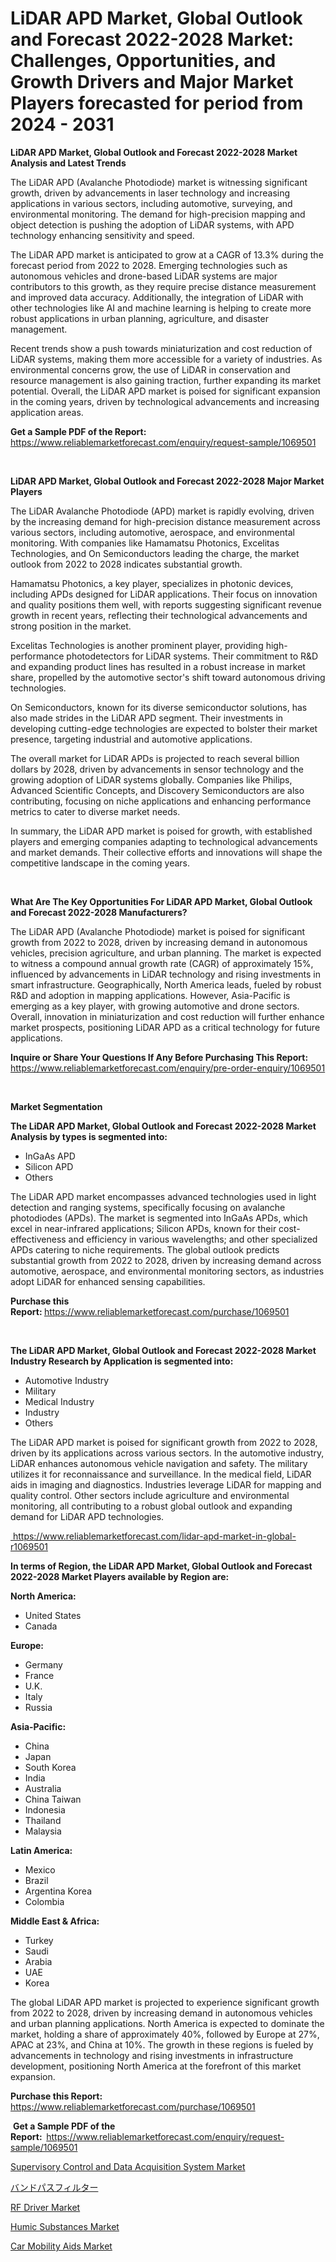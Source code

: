 <p><h1>LiDAR APD Market, Global Outlook and Forecast 2022-2028 Market: Challenges, Opportunities, and Growth Drivers and Major Market Players forecasted for period from 2024 - 2031</h1></p><p><strong>LiDAR APD Market, Global Outlook and Forecast 2022-2028 Market Analysis and Latest Trends</strong></p>
<p><p>The LiDAR APD (Avalanche Photodiode) market is witnessing significant growth, driven by advancements in laser technology and increasing applications in various sectors, including automotive, surveying, and environmental monitoring. The demand for high-precision mapping and object detection is pushing the adoption of LiDAR systems, with APD technology enhancing sensitivity and speed. </p><p>The LiDAR APD market is anticipated to grow at a CAGR of 13.3% during the forecast period from 2022 to 2028. Emerging technologies such as autonomous vehicles and drone-based LiDAR systems are major contributors to this growth, as they require precise distance measurement and improved data accuracy. Additionally, the integration of LiDAR with other technologies like AI and machine learning is helping to create more robust applications in urban planning, agriculture, and disaster management.</p><p>Recent trends show a push towards miniaturization and cost reduction of LiDAR systems, making them more accessible for a variety of industries. As environmental concerns grow, the use of LiDAR in conservation and resource management is also gaining traction, further expanding its market potential. Overall, the LiDAR APD market is poised for significant expansion in the coming years, driven by technological advancements and increasing application areas.</p></p>
<p><strong>Get a Sample PDF of the Report:&nbsp;</strong> <a href="https://www.reliablemarketforecast.com/enquiry/request-sample/1069501">https://www.reliablemarketforecast.com/enquiry/request-sample/1069501</a></p>
<p>&nbsp;</p>
<p><strong>LiDAR APD Market, Global Outlook and Forecast 2022-2028 Major Market Players</strong></p>
<p><p>The LiDAR Avalanche Photodiode (APD) market is rapidly evolving, driven by the increasing demand for high-precision distance measurement across various sectors, including automotive, aerospace, and environmental monitoring. With companies like Hamamatsu Photonics, Excelitas Technologies, and On Semiconductors leading the charge, the market outlook from 2022 to 2028 indicates substantial growth.</p><p>Hamamatsu Photonics, a key player, specializes in photonic devices, including APDs designed for LiDAR applications. Their focus on innovation and quality positions them well, with reports suggesting significant revenue growth in recent years, reflecting their technological advancements and strong position in the market.</p><p>Excelitas Technologies is another prominent player, providing high-performance photodetectors for LiDAR systems. Their commitment to R&D and expanding product lines has resulted in a robust increase in market share, propelled by the automotive sector's shift toward autonomous driving technologies.</p><p>On Semiconductors, known for its diverse semiconductor solutions, has also made strides in the LiDAR APD segment. Their investments in developing cutting-edge technologies are expected to bolster their market presence, targeting industrial and automotive applications.</p><p>The overall market for LiDAR APDs is projected to reach several billion dollars by 2028, driven by advancements in sensor technology and the growing adoption of LiDAR systems globally. Companies like Philips, Advanced Scientific Concepts, and Discovery Semiconductors are also contributing, focusing on niche applications and enhancing performance metrics to cater to diverse market needs.</p><p>In summary, the LiDAR APD market is poised for growth, with established players and emerging companies adapting to technological advancements and market demands. Their collective efforts and innovations will shape the competitive landscape in the coming years.</p></p>
<p>&nbsp;</p>
<p><strong>What Are The Key Opportunities For LiDAR APD Market, Global Outlook and Forecast 2022-2028 Manufacturers?</strong></p>
<p><p>The LiDAR APD (Avalanche Photodiode) market is poised for significant growth from 2022 to 2028, driven by increasing demand in autonomous vehicles, precision agriculture, and urban planning. The market is expected to witness a compound annual growth rate (CAGR) of approximately 15%, influenced by advancements in LiDAR technology and rising investments in smart infrastructure. Geographically, North America leads, fueled by robust R&D and adoption in mapping applications. However, Asia-Pacific is emerging as a key player, with growing automotive and drone sectors. Overall, innovation in miniaturization and cost reduction will further enhance market prospects, positioning LiDAR APD as a critical technology for future applications.</p></p>
<p><strong>Inquire or Share Your Questions If Any Before Purchasing This Report:</strong> <a href="https://www.reliablemarketforecast.com/enquiry/pre-order-enquiry/1069501">https://www.reliablemarketforecast.com/enquiry/pre-order-enquiry/1069501</a></p>
<p>&nbsp;</p>
<p><strong>Market Segmentation</strong></p>
<p><strong>The LiDAR APD Market, Global Outlook and Forecast 2022-2028 Market Analysis by types is segmented into:</strong></p>
<p><ul><li>InGaAs APD</li><li>Silicon APD</li><li>Others</li></ul></p>
<p><p>The LiDAR APD market encompasses advanced technologies used in light detection and ranging systems, specifically focusing on avalanche photodiodes (APDs). The market is segmented into InGaAs APDs, which excel in near-infrared applications; Silicon APDs, known for their cost-effectiveness and efficiency in various wavelengths; and other specialized APDs catering to niche requirements. The global outlook predicts substantial growth from 2022 to 2028, driven by increasing demand across automotive, aerospace, and environmental monitoring sectors, as industries adopt LiDAR for enhanced sensing capabilities.</p></p>
<p><strong>Purchase this Report:&nbsp;</strong><a href="https://www.reliablemarketforecast.com/purchase/1069501">https://www.reliablemarketforecast.com/purchase/1069501</a></p>
<p>&nbsp;</p>
<p><strong>The LiDAR APD Market, Global Outlook and Forecast 2022-2028 Market Industry Research by Application is segmented into:</strong></p>
<p><ul><li>Automotive Industry</li><li>Military</li><li>Medical Industry</li><li>Industry</li><li>Others</li></ul></p>
<p><p>The LiDAR APD market is poised for significant growth from 2022 to 2028, driven by its applications across various sectors. In the automotive industry, LiDAR enhances autonomous vehicle navigation and safety. The military utilizes it for reconnaissance and surveillance. In the medical field, LiDAR aids in imaging and diagnostics. Industries leverage LiDAR for mapping and quality control. Other sectors include agriculture and environmental monitoring, all contributing to a robust global outlook and expanding demand for LiDAR APD technologies.</p></p>
<p><a href="https://www.reliablemarketforecast.com/lidar-apd-market-in-global-r1069501">&nbsp;https://www.reliablemarketforecast.com/lidar-apd-market-in-global-r1069501</a></p>
<p><strong>In terms of Region, the LiDAR APD Market, Global Outlook and Forecast 2022-2028 Market Players available by Region are:</strong></p>
<p>
    <p> <strong> North America: </strong>
        <ul>
            <li>United States</li>
            <li>Canada</li>
        </ul>
        </p> 
    <p> <strong> Europe: </strong>
        <ul>
            <li>Germany</li>
            <li>France</li>
            <li>U.K.</li>
            <li>Italy</li>
            <li>Russia</li>
        </ul>
        </p> 
    <p> <strong> Asia-Pacific: </strong>
        <ul>
            <li>China</li>
            <li>Japan</li>
            <li>South Korea</li>
            <li>India</li>
            <li>Australia</li>
            <li>China Taiwan</li>
            <li>Indonesia</li>
            <li>Thailand</li>
            <li>Malaysia</li>
        </ul>
        </p> 
    <p> <strong> Latin America: </strong>
        <ul>
            <li>Mexico</li>
            <li>Brazil</li>
            <li>Argentina Korea</li>
            <li>Colombia</li>
        </ul>
        </p> 
    <p> <strong> Middle East & Africa: </strong>
        <ul>
            <li>Turkey</li>
            <li>Saudi</li>
            <li>Arabia</li>
            <li>UAE</li>
            <li>Korea</li>
        </ul>
    </p>
    </p>
<p><p>The global LiDAR APD market is projected to experience significant growth from 2022 to 2028, driven by increasing demand in autonomous vehicles and urban planning applications. North America is expected to dominate the market, holding a share of approximately 40%, followed by Europe at 27%, APAC at 23%, and China at 10%. The growth in these regions is fueled by advancements in technology and rising investments in infrastructure development, positioning North America at the forefront of this market expansion.</p></p>
<p><strong>Purchase this Report: </strong><a href="https://www.reliablemarketforecast.com/purchase/1069501">https://www.reliablemarketforecast.com/purchase/1069501</a></p>
<p>&nbsp;<strong>Get a Sample PDF of the Report:&nbsp;&nbsp;</strong><a href="https://www.reliablemarketforecast.com/enquiry/request-sample/1069501">https://www.reliablemarketforecast.com/enquiry/request-sample/1069501</a></p>
<p><strong></strong></p>
<p><p><a href="https://medium.com/@kavonhansen2022/this-report-on-supervisory-control-and-data-acquisition-system-market-is-a-comprehensive-analysis-04af1da21302">Supervisory Control and Data Acquisition System Market</a></p><p><a href="https://github.com/lababdou/Market-Research-Report-List-6/blob/main/369714010623.md">バンドパスフィルター</a></p><p><a href="https://medium.com/@kavonhansen2022/the-rf-driver-market-prioritizes-cost-control-and-efficiency-enhancement-a3380b0d707c">RF Driver Market</a></p><p><a href="https://issuu.com/reportprime-2/docs/humic-substances-market-size-2030.p_35a048cd7ace44">Humic Substances Market</a></p><p><a href="https://www.linkedin.com/pulse/how-car-mobility-aids-market-evolve-growth-analysis-year-2024-y8tze?trackingId=UpXENNDyQV%2BaPJolUJLvIA%3D%3D">Car Mobility Aids Market</a></p></p>